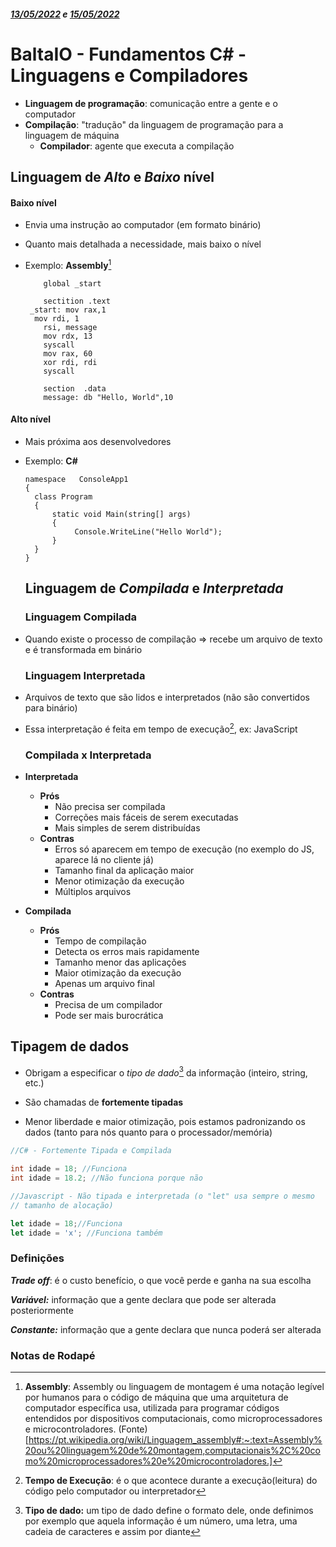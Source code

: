 ##### <u>13/05/2022</u> e <u>15/05/2022</u>

# BaltaIO - Fundamentos C# - Linguagens e Compiladores

- **Linguagem de programação**: comunicação entre a gente e o computador
- **Compilação**: "tradução" da linguagem de programação para a linguagem de máquina 
  - **Compilador**: agente que executa a compilação

## Linguagem de *Alto* e *Baixo* nível

#### Baixo nível

- Envia uma instrução ao computador (em formato binário)

- Quanto mais detalhada a necessidade, mais baixo o nível

- Exemplo: **Assembly**[^1]
  
          global _start
      
          sectition .text
       _start: mov rax,1
        mov rdi, 1
          rsi, message
          mov rdx, 13
          syscall
          mov rax, 60
          xor rdi, rdi
          syscall
      
          section  .data
          message: db "Hello, World",10

#### Alto nível

- Mais próxima aos desenvolvedores

- Exemplo: **C#**
  
  ```
  namespace   ConsoleApp1
  {
    class Program
    {
        static void Main(string[] args)
        {
             Console.WriteLine("Hello World");
        }
    }
  }
  ```
  
  ## Linguagem de *Compilada* e *Interpretada*
  
  ### Linguagem Compilada

- Quando existe o processo de compilação => recebe um arquivo de texto e é transformada em binário
  
  ### Linguagem Interpretada

- Arquivos de texto que são lidos e interpretados (não são convertidos para binário)

- Essa interpretação é feita em tempo de execução[^2], ex: JavaScript
  
  ### Compilada x Interpretada

- **Interpretada**
  
  - **Prós**
    - Não precisa ser compilada
    - Correções mais fáceis de serem executadas
    - Mais simples de serem distribuídas
  - **Contras**
    - Erros só aparecem em tempo de execução (no exemplo do JS, aparece lá no cliente já)
    - Tamanho final da aplicação maior
    - Menor otimização da execução
    - Múltiplos arquivos   

- **Compilada**
  
  - **Prós**
    - Tempo de compilação 
    - Detecta os erros mais rapidamente
    - Tamanho menor das aplicações
    - Maior otimização da execução
    - Apenas um arquivo final
  - **Contras**
    - Precisa de um compilador
    - Pode ser mais burocrática

## Tipagem de dados

- Obrigam a especificar o *tipo de dado*[^3] da informação (inteiro, string, etc.)

- São chamadas de **fortemente tipadas**

- Menor liberdade e maior otimização, pois estamos padronizando os dados (tanto para nós quanto para o processador/memória)

```csharp
//C# - Fortemente Tipada e Compilada

int idade = 18; //Funciona
int idade = 18.2; //Não funciona porque não 
```

```javascript
//Javascript - Não tipada e interpretada (o "let" usa sempre o mesmo
// tamanho de alocação)

let idade = 18;//Funciona
let idade = 'x'; //Funciona também
```

### Definições

**_Trade off_**: é o custo benefício, o que você perde e ganha na sua escolha

**_Variável:_** informação que a gente declara que pode ser alterada posteriormente

**_Constante:_** informação que a gente declara que nunca poderá ser alterada

### Notas de Rodapé

[^1]:**Assembly**: Assembly ou linguagem de montagem é uma notação legível por humanos para o código de máquina que uma arquitetura de computador específica usa, utilizada para programar códigos entendidos por dispositivos computacionais, como microprocessadores e microcontroladores. (Fonte)[https://pt.wikipedia.org/wiki/Linguagem_assembly#:~:text=Assembly%20ou%20linguagem%20de%20montagem,computacionais%2C%20como%20microprocessadores%20e%20microcontroladores.]
[^2]:**Tempo de Execução**: é o que acontece durante a execução(leitura) do código pelo computador ou interpretador

[^3]:**Tipo de dado:** um tipo de dado define o formato dele, onde definimos por exemplo que aquela informação é um número, uma letra, uma cadeia de caracteres e assim por diante
